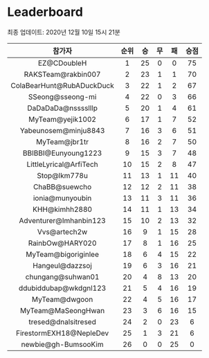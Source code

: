 # Leaderboard
최종 업데이트: 2020년 12월 10일 15시 21분




| 참가자 | 순위 | 승 | 무 | 패 | 승점 |
|:---:|:---:|:---:|:---:|:---:|:---:|
| EZ@CDoubleH | 1 | 25 | 0 | 0 | 75 |
| RAKSTeam@rakbin007 | 2 | 23 | 1 | 1 | 70 |
| ColaBearHunt@RubADuckDuck | 3 | 22 | 1 | 2 | 67 |
| SSeong@sseong-mi | 4 | 22 | 0 | 3 | 66 |
| DaDaDaDa@nsssslllp | 5 | 20 | 1 | 4 | 61 |
| MyTeam@yejik1002 | 6 | 17 | 1 | 7 | 52 |
| Yabeunosem@minju8843 | 7 | 16 | 3 | 6 | 51 |
| MyTeam@jbr1tr | 8 | 16 | 2 | 7 | 50 |
| BBIBBI@Eunyoung1223 | 9 | 15 | 3 | 7 | 48 |
| LittleLyrical@ArfiTech | 10 | 15 | 2 | 8 | 47 |
| Stop@lkm778u | 11 | 13 | 1 | 11 | 40 |
| ChaBB@suewcho | 12 | 12 | 2 | 11 | 38 |
| ionia@munyoubin | 13 | 11 | 3 | 11 | 36 |
| KHH@kimhh2880 | 14 | 11 | 1 | 13 | 34 |
| Adventurer@Imhanbin123 | 15 | 10 | 2 | 13 | 32 |
| Vvs@artech2w | 16 | 9 | 1 | 15 | 28 |
| RainbOw@HARY020 | 17 | 8 | 1 | 16 | 25 |
| MyTeam@bigoriginlee | 18 | 6 | 4 | 15 | 22 |
| Hangeul@dazzsoj | 19 | 6 | 3 | 16 | 21 |
| chungang@suhwan01 | 20 | 4 | 8 | 13 | 20 |
| ddubiddubap@wkdgnl123 | 21 | 5 | 4 | 16 | 19 |
| MyTeam@dwgoon | 22 | 4 | 5 | 16 | 17 |
| MyTeam@MaSeongHwan | 23 | 3 | 6 | 16 | 15 |
| tresed@dnalsitresed | 24 | 2 | 0 | 23 | 6 |
| FirestormEXH18@NepleDev | 25 | 1 | 3 | 21 | 6 |
| newbie@gh-BumsooKim | 26 | 0 | 0 | 25 | 0 |